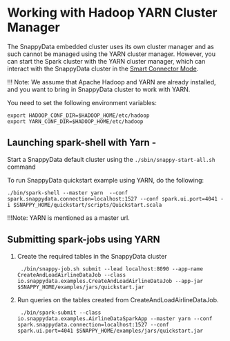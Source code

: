 # Working with Hadoop YARN Cluster Manager 

The SnappyData embedded cluster uses its own cluster manager and as such cannot be managed using the YARN cluster manager. However, you can start the Spark cluster with the YARN cluster manager, which can interact with the SnappyData cluster in the [Smart Connector Mode](http://snappydatainc.github.io/snappydata/affinity_modes/connector_mode).

!!! Note:
	We assume that Apache Hadoop and YARN are already installed, and you want to bring in SnappyData cluster to work with YARN.

You need to set the following environment variables:

```no-highlight
export HADOOP_CONF_DIR=$HADOOP_HOME/etc/hadoop
export YARN_CONF_DIR=$HADOOP_HOME/etc/hadoop

```
## Launching spark-shell with Yarn - 

Start a SnappyData default cluster using the `./sbin/snappy-start-all.sh` command

To run SnappyData quickstart example using YARN, do the following:

```no-highlight
./bin/spark-shell --master yarn  --conf spark.snappydata.connection=localhost:1527 --conf spark.ui.port=4041 -i $SNAPPY_HOME/quickstart/scripts/Quickstart.scala
```

!!!Note:
	YARN is mentioned as a master url.
    
## Submitting spark-jobs using YARN

1. Create the required tables in the SnappyData cluster

		./bin/snappy-job.sh submit --lead localhost:8090 --app-name CreateAndLoadAirlineDataJob --class io.snappydata.examples.CreateAndLoadAirlineDataJob --app-jar $SNAPPY_HOME/examples/jars/quickstart.jar

2. Run queries on the tables created from CreateAndLoadAirlineDataJob.

		./bin/spark-submit --class io.snappydata.examples.AirlineDataSparkApp --master yarn --conf spark.snappydata.connection=localhost:1527 --conf spark.ui.port=4041 $SNAPPY_HOME/examples/jars/quickstart.jar

